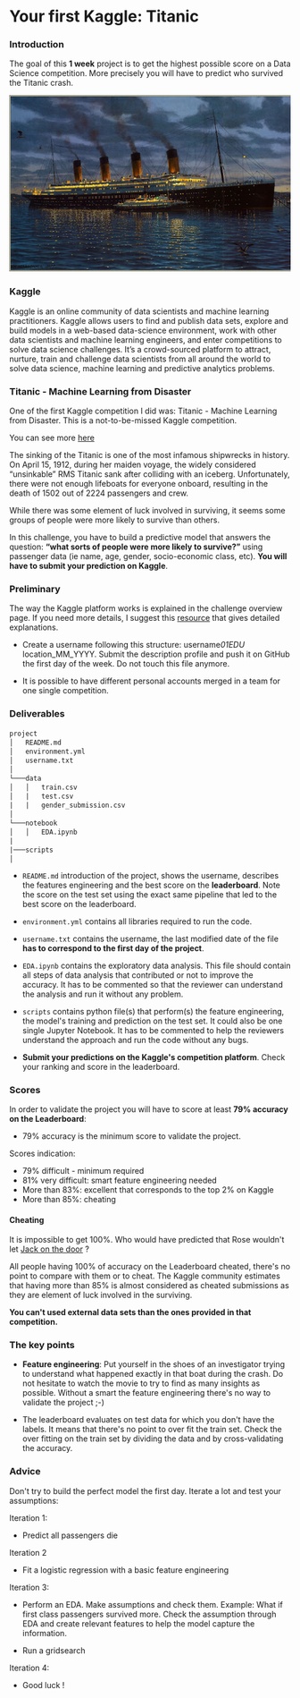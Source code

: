 # Your first Kaggle: Titanic

### Introduction

The goal of this **1 week** project is to get the highest possible score on a Data Science competition. More precisely you will have to predict who survived the Titanic crash.

![alt text][titanic]

[titanic]: titanic.jpg "Titanic"

### Kaggle

Kaggle is an online community of data scientists and machine learning practitioners. Kaggle allows users to find and publish data sets, explore and build models in a web-based data-science environment, work with other data scientists and machine learning engineers, and enter competitions to solve data science challenges. It’s a crowd-sourced platform to attract, nurture, train and challenge data scientists from all around the world to solve data science, machine learning and predictive analytics problems.

### Titanic - Machine Learning from Disaster

One of the first Kaggle competition I did was: Titanic - Machine Learning from Disaster. This is a not-to-be-missed Kaggle competition.

You can see more [here](https://www.kaggle.com/c/titanic)

The sinking of the Titanic is one of the most infamous shipwrecks in history. On April 15, 1912, during her maiden voyage, the widely considered “unsinkable” RMS Titanic sank after colliding with an iceberg. Unfortunately, there were not enough lifeboats for everyone onboard, resulting in the death of 1502 out of 2224 passengers and crew.

While there was some element of luck involved in surviving, it seems some groups of people were more likely to survive than others.

In this challenge, you have to build a predictive model that answers the question: **“what sorts of people were more likely to survive?”** using passenger data (ie name, age, gender, socio-economic class, etc). **You will have to submit your prediction on Kaggle**.

### Preliminary

The way the Kaggle platform works is explained in the challenge overview page. If you need more details, I suggest this [resource](https://towardsdatascience.com/getting-started-with-kaggle-f9138b35ae18) that gives detailed explanations.

- Create a username following this structure: username*01EDU* location_MM_YYYY. Submit the description profile and push it on GitHub the first day of the week. Do not touch this file anymore.

- It is possible to have different personal accounts merged in a team for one single competition.

### Deliverables

```console
project
│   README.md
│   environment.yml
│   username.txt
│
└───data
│   │   train.csv
│   |   test.csv
|   |   gender_submission.csv
│
└───notebook
│   │   EDA.ipynb
|
|───scripts
│

```

- `README.md` introduction of the project, shows the username, describes the features engineering and the best score on the **leaderboard**. Note the score on the test set using the exact same pipeline that led to the best score on the leaderboard.

- `environment.yml` contains all libraries required to run the code.

- `username.txt` contains the username, the last modified date of the file **has to correspond to the first day of the project**.

- `EDA.ipynb` contains the exploratory data analysis. This file should contain all steps of data analysis that contributed or not to improve the accuracy. It has to be commented so that the reviewer can understand the analysis and run it without any problem.

- `scripts` contains python file(s) that perform(s) the feature engineering, the model's training and prediction on the test set. It could also be one single Jupyter Notebook. It has to be commented to help the reviewers understand the approach and run the code without any bugs.
- **Submit your predictions on the Kaggle's competition platform**. Check your ranking and score in the leaderboard.

### Scores

In order to validate the project you will have to score at least **79% accuracy on the Leaderboard**:

- 79% accuracy is the minimum score to validate the project.

Scores indication:

- 79% difficult - minimum required
- 81% very difficult: smart feature engineering needed
- More than 83%: excellent that corresponds to the top 2% on Kaggle
- More than 85%: cheating

#### Cheating

It is impossible to get 100%. Who would have predicted that Rose wouldn't let [Jack on the door](https://www.insider.com/jack-and-rose-werent-on-a-door-in-titanic-2019-7) ?

All people having 100% of accuracy on the Leaderboard cheated, there's no point to compare with them or to cheat. The Kaggle community estimates that having more than 85% is almost considered as cheated submissions as they are element of luck involved in the surviving.

**You can't used external data sets than the ones provided in that competition.**

### The key points

- **Feature engineering**:
  Put yourself in the shoes of an investigator trying to understand what happened exactly in that boat during the crash. Do not hesitate to watch the movie to try to find as many insights as possible. Without a smart the feature engineering there's no way to validate the project ;-)

- The leaderboard evaluates on test data for which you don't have the labels. It means that there's no point to over fit the train set. Check the over fitting on the train set by dividing the data and by cross-validating the accuracy.

### Advice

Don't try to build the perfect model the first day. Iterate a lot and test your assumptions:

Iteration 1:

- Predict all passengers die

Iteration 2

- Fit a logistic regression with a basic feature engineering

Iteration 3:

- Perform an EDA. Make assumptions and check them. Example: What if first class passengers survived more. Check the assumption through EDA and create relevant features to help the model capture the information.

- Run a gridsearch

Iteration 4:

- Good luck !
